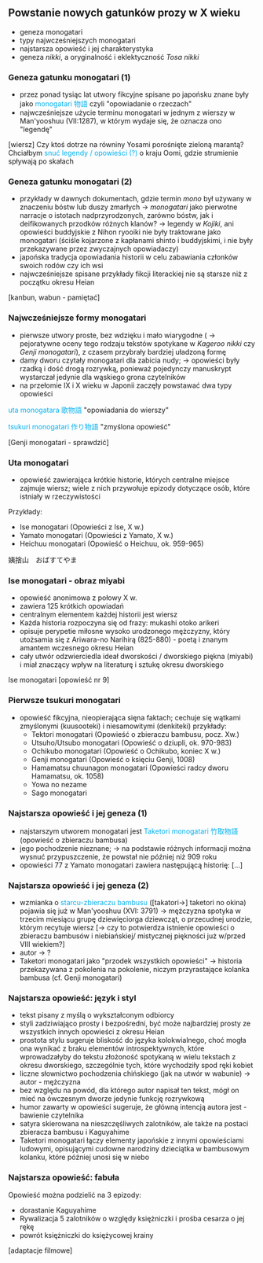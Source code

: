

## Powstanie nowych gatunków prozy w X wieku

- geneza monogatari
- typy najwcześniejszych monogatari
- najstarsza opowieść i jej charakterystyka
- geneza *nikki*, a oryginalność i eklektyczność *Tosa nikki*



### Geneza gatunku monogatari (1)

- przez ponad tysiąc lat utwory fikcyjne spisane po japońsku znane były jako <font color="#00b0f0">monogatari 物語</font>  czyli "opowiadanie o rzeczach"
- najwcześniejsze użycie terminu monogatari w jednym z wierszy w Man'yooshuu (VII:1287), w którym wydaje się, że oznacza ono "legendę"

[wiersz]
Czy ktoś dotrze na równiny Yosami porośnięte zieloną marantą?
Chciałbym <font color="#00b0f0">snuć legendy / opowieści (?)</font> o kraju Oomi,
gdzie strumienie spływają po skałach



### Geneza gatunku monogatari (2)

- przykłady w dawnych dokumentach, gdzie termin *mono* był używany w znaczeniu bóstw lub duszy zmarłych
  -> *monogatari* jako pierwotne narracje o istotach nadprzyrodzonych, zarówno bóstw, jak i deifikowanych przodków różnych klanów?
  -> legendy w *Kojiki*, ani opowieści buddyjskie z Nihon ryooiki nie były traktowane jako monogatari (ściśle kojarzone z kapłanami shinto i buddyjskimi, i nie były przekazywane przez zwyczajnych opowiadaczy)
- japońska tradycja opowiadania historii w celu zabawiania członków swoich rodów czy ich wsi
- najwcześniejsze spisane przykłady fikcji literackiej nie są starsze niż z początku okresu Heian

[kanbun, wabun - pamiętać]

### Najwcześniejsze formy monogatari

- pierwsze utwory proste, bez wdzięku i mało wiarygodne
  ( -> pejoratywne oceny tego rodzaju tekstów spotykane w *Kageroo nikki* czy *Genji monogatari*), z czasem przybrały bardziej  uładzoną formę
- damy dworu czytały monogatari dla zabicia nudy;
  -> opowieści były rzadką i dość drogą rozrywką, ponieważ pojedynczy manuskrypt wystarczał jedynie dla wąskiego grona czytelników
- na przełomie IX i X wieku w Japonii zaczęły powstawać dwa typy opowieści

<font color="#00b0f0">uta monogatara</font>
<font color="#00b0f0">歌物語</font>
"opowiadania do wierszy"


<font color="#00b0f0">tsukuri monogatari</font>
<font color="#00b0f0">作り物語</font>
"zmyślona opowieść"


[Genji monogatari - sprawdzić]



### Uta monogatari

- opowieść zawierająca krótkie historie, których centralne miejsce zajmuje wiersz; wiele z nich przywołuje epizody dotyczące osób, które istniały w rzeczywistości
  
Przykłady: 
- Ise monogatari (Opowieści z Ise, X w.)
- Yamato monogatari (Opowieści z Yamato, X w.)
- Heichuu monogatari (Opowieść o Heichuu, ok. 959-965)


姨捨山　おばすてやま


### Ise monogatari - obraz miyabi

- opowieść anonimowa z połowy X w.
- zawiera 125 krótkich opowiadań
- centralnym elementem każdej historii jest wiersz
- Każda historia rozpoczyna się od frazy: mukashi otoko arikeri
- opisuje perypetie miłosne wysoko urodzonego mężczyzny, który utożsamia się z Ariwara-no Narihirą (825-880) - poetą i znanym amantem wczesnego okresu Heian
- cały utwór odzwierciedla ideał dworskości / dworskiego piękna (miyabi) i miał znaczący wpływ na literaturę i sztukę okresu dworskiego


Ise monogatari [opowieść nr 9]



### Pierwsze tsukuri monogatari

- opowieść fikcyjna, nieopierająca sięna faktach; cechuje się wątkami zmyślonymi (kuusooteki) i niesamowitymi (denkiteki)
  przykłady:
  - Tektori monogatari (Opowieść o zbieraczu bambusu, pocz. Xw.)
  - Utsuho/Utsubo monogatari (Opowieść o dziupli, ok. 970-983)
  - Ochikubo monogatari (Opowieść o Ochikubo, koniec X w.)
  - Genji monogatari (Opowieść o księciu Genji, 1008)
  - Hamamatsu chuunagon monogatari (Opowieści radcy dworu Hamamatsu, ok. 1058)
  - Yowa no nezame 
  - Sago monogatari



### Najstarsza opowieść i jej geneza (1)

- najstarszym utworem monogatari jest <font color="#00b0f0">Taketori monogatari 竹取物語</font> (opowieść o zbieraczu bambusa)
- jego pochodzenie nieznane; -> na podstawie różnych informacji można wysnuć przypuszczenie, że powstał nie później niż 909 roku
- opowieści 77 z Yamato monogatari zawiera następującą historię:
  [...]


### Najstarsza opowieść i jej geneza (2)

- wzmianka o <font color="#00b0f0">starcu-zbieraczu bambusu</font>
  ([takatori->] taketori no okina) pojawia się już w Man'yooshuu (XVI: 3791) -> mężczyzna spotyka w trzecim miesiącu grupę dziewięciorga dziewcząt, o przecudnej urodzie, którym recytuje wiersz [-> czy to potwierdza istnienie opowieści o zbieraczu bambusów i niebiańskiej/ mistycznej piękności już w/przed VIII wiekiem?]
- autor -> ?
- Taketori monogatari jako "przodek wszystkich opowieści"
  -> historia przekazywana z pokolenia na pokolenie, niczym przyrastające kolanka bambusa (cf. Genji monogatari)


### Najstarsza opowieść: język i styl

- tekst pisany z myślą o wykształconym odbiorcy
- styli zadziwiająco prosty i bezpośredni, być może najbardziej prosty ze wszystkich innych opowieści z okresu Heian
- prostota stylu sugeruje bliskość do języka kolokwialnego, choć mogła ona wynikać z braku elementów introspektywnych, które wprowadzałyby do tekstu złożoność spotykaną w wielu tekstach z okresu dworskiego, szczególnie tych, które wychodziły spod ręki kobiet
- liczne słownictwo pochodzenia chińskiego (jak na utwór w wabunie) -> autor - mężczyzna
- bez względu na powód, dla którego autor napisał ten tekst, mógł on mieć na ówczesnym dworze jedynie funkcję rozrywkową
- humor zawarty w opowieści sugeruje, że główną intencją autora jest - bawienie czytelnika
- satyra skierowana na nieszczęśliwych zalotników, ale także na postaci zbieracza bambusu i Kaguyahime
- Taketori monogatari łączy elementy japońskie z innymi opowieściami ludowymi, opisującymi cudowne narodziny dzieciątka w bambusowym kolanku, które później unosi się w niebo

### Najstarsza opowieść: fabuła

Opowieść można podzielić na 3 epizody:
- dorastanie Kaguyahime
- Rywalizacja 5 zalotników o względy księżniczki i prośba cesarza o jej rękę
- powrót księżniczki do księżycowej krainy


[adaptacje filmowe]
